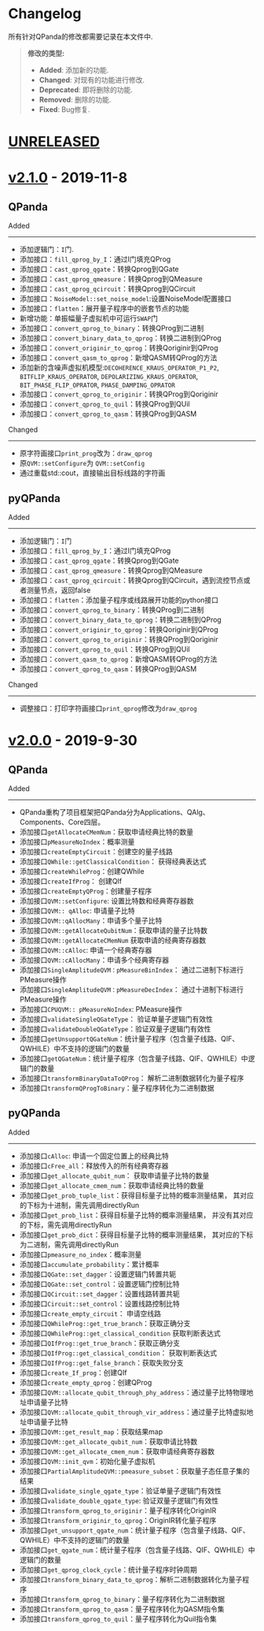 # Changelog

所有针对QPanda的修改都需要记录在本文件中.

> **修改的类型:**
>
> -   **Added**: 添加新的功能.
> -   **Changed**: 对现有的功能进行修改.
> -   **Deprecated**: 即将删除的功能.
> -   **Removed**: 删除的功能.
> -   **Fixed**: Bug修复.

[UNRELEASED](https://github.com/OriginQ/QPanda-2/compare/v2.1.0...HEAD)
====================================================================

[v2.1.0](https://github.com/OriginQ/QPanda-2/compare/v2.0.0...v2.1.0) - 2019-11-8
===============================================================================

QPanda
--------

Added
*******

- 添加逻辑门：`I`门.
- 添加接口：`fill_qprog_by_I`：通过I门填充QProg
- 添加接口：`cast_qprog_qgate`：转换Qprog到QGate
- 添加接口：`cast_qprog_qmeasure`：转换Qprog到QMeasure
- 添加接口：`cast_qprog_qcircuit`：转换Qprog到QCircuit
- 添加接口：`NoiseModel::set_noise_model`:设置NoiseModel配置接口
- 添加接口：`flatten`：展开量子程序中的嵌套节点的功能
- 新增功能：单振幅量子虚拟机中可运行`SWAP`门
- 添加接口：`convert_qprog_to_binary`：转换QProg到二进制
- 添加接口：`convert_binary_data_to_qprog`：转换二进制到QProg
- 添加接口：`convert_originir_to_qprog`：转换Qoriginir到QProg
- 添加接口：`convert_qasm_to_qprog`：新增QASM转QProg的方法
- 添加新的含噪声虚拟机模型:`DECOHERENCE_KRAUS_OPERATOR_P1_P2`, `BITFLIP_KRAUS_OPERATOR`, `DEPOLARIZING_KRAUS_OPERATOR`, `BIT_PHASE_FLIP_OPRATOR`, `PHASE_DAMPING_OPRATOR`
- 添加接口：`convert_qprog_to_originir`：转换QProg到Qoriginir
- 添加接口：`convert_qprog_to_quil`：转换QProg到QUil
- 添加接口：`convert_qprog_to_qasm`：转换QProg到QASM

Changed
*********

- 原字符画接口`print_prog`改为：`draw_qprog`
- 原`QVM::setConfigure`为 `QVM::setConfig`
- 通过重载std::cout，直接输出目标线路的字符画

pyQPanda
----------

Added
*******

- 添加逻辑门：`I`门
- 添加接口：`fill_qprog_by_I`：通过I门填充QProg
- 添加接口：`cast_qprog_qgate`：转换Qprog到QGate
- 添加接口：`cast_qprog_qmeasure`：转换Qprog到QMeasure
- 添加接口：`cast_qprog_qcircuit`：转换Qprog到QCircuit，遇到流控节点或者测量节点，返回false
- 添加接口：`flatten`：添加量子程序或线路展开功能的python接口
- 添加接口：`convert_qprog_to_binary`：转换QProg到二进制
- 添加接口：`convert_binary_data_to_qprog`：转换二进制到QProg
- 添加接口：`convert_originir_to_qprog`：转换Qoriginir到QProg
- 添加接口：`convert_qprog_to_originir`：转换QProg到Qoriginir
- 添加接口：`convert_qprog_to_quil`：转换QProg到QUil
- 添加接口：`convert_qasm_to_qprog`：新增QASM转QProg的方法
- 添加接口：`convert_qprog_to_qasm`：转换QProg到QASM

Changed
*********

- 调整接口：打印字符画接口`print_qprog`修改为`draw_qprog`

[v2.0.0](https://github.com/OriginQ/QPanda-2/compare/v1.3.5...v2.0.0) - 2019-9-30
===============================================================================

QPanda
--------

Added
*******
- QPanda重构了项目框架把QPanda分为Applications、QAlg、Components、Core四层。
- 添加接口`getAllocateCMemNum`：获取申请经典比特的数量
- 添加接口`pMeasureNoIndex`：概率测量
- 添加接口`createEmptyCircuit`：创建空的量子线路
- 添加接口`QWhile::getClassicalCondition`： 获得经典表达式
- 添加接口`createWhileProg`：创建QWhile
- 添加接口`createIfProg`： 创建QIf
- 添加接口`createEmptyQProg`：创建量子程序
- 添加接口`QVM::setConfigure`: 设置比特数和经典寄存器数
- 添加接口`QVM:: qAlloc`: 申请量子比特
- 添加接口`QVM::qAllocMany`：申请多个量子比特
- 添加接口`QVM::getAllocateQubitNum`：获取申请的量子比特数
- 添加接口`QVM::getAllocateCMemNum` 获取申请的经典寄存器数
- 添加接口`QVM::cAlloc`: 申请一个经典寄存器
- 添加接口`QVM::cAllocMany`：申请多个经典寄存器
- 添加接口`SingleAmplitudeQVM：pMeasureBinIndex`： 通过二进制下标进行PMeasure操作
- 添加接口`SingleAmplitudeQVM：pMeasureDecIndex`： 通过十进制下标进行PMeasure操作
- 添加接口`CPUQVM:: pMeasureNoIndex`: PMeasure操作
- 添加接口`validateSingleQGateType`： 验证单量子逻辑门有效性
- 添加接口`validateDoubleQGateType`：验证双量子逻辑门有效性
- 添加接口`getUnsupportQGateNum`：统计量子程序（包含量子线路、QIF、QWHILE）中不支持的逻辑门的数量
- 添加接口`getQGateNum`：统计量子程序（包含量子线路、QIF、QWHILE）中逻辑门的数量
- 添加接口`transformBinaryDataToQProg`： 解析二进制数据转化为量子程序
- 添加接口`transformQProgToBinary`：量子程序转化为二进制数据

pyQPanda
----------

Added
*******

- 添加接口`cAlloc`: 申请一个固定位置上的经典比特
- 添加接口`cFree_all`：释放传入的所有经典寄存器
- 添加接口`get_allocate_qubit_num`： 获取申请量子比特的数量
- 添加接口`get_allocate_cmem_num`：获取申请经典比特的数量
- 添加接口`get_prob_tuple_list`：获得目标量子比特的概率测量结果， 其对应的下标为十进制，需先调用directlyRun
- 添加接口`get_prob_list`：获得目标量子比特的概率测量结果， 并没有其对应的下标，需先调用directlyRun
- 添加接口`get_prob_dict`：获得目标量子比特的概率测量结果， 其对应的下标为二进制，需先调用directlyRun
- 添加接口`pmeasure_no_index`：概率测量
- 添加接口`accumulate_probability`：累计概率
- 添加接口`QGate::set_dagger`：设置逻辑门转置共轭
- 添加接口`QGate::set_control`：设置逻辑门控制比特
- 添加接口`QCircuit::set_dagger`：设置线路转置共轭
- 添加接口`Circuit::set_control`：设置线路控制比特
- 添加接口`create_empty_circuit`： 申请空线路
- 添加接口`QWhileProg::get_true_branch`：获取正确分支
- 添加接口`QWhileProg::get_classical_condition` 获取判断表达式
- 添加接口`QIfProg::get_true_branch`：获取正确分支
- 添加接口`QIfProg::get_classical_condition`： 获取判断表达式
- 添加接口`QIfProg::get_false_branch`：获取失败分支
- 添加接口`create_If_prog`：创建QIf
- 添加接口`create_empty_qprog`：创建QProg
- 添加接口`QVM::allocate_qubit_through_phy_address`：通过量子比特物理地址申请量子比特
- 添加接口`QVM::allocate_qubit_through_vir_address`：通过量子比特虚拟地址申请量子比特
- 添加接口`QVM::get_result_map`：获取结果map
- 添加接口`QVM::get_allocate_qubit_num`：获取申请比特数
- 添加接口`QVM::get_allocate_cmem_num`：获取申请经典寄存器数
- 添加接口`QVM::init_qvm`：初始化量子虚拟机
- 添加接口`PartialAmplitudeQVM::pmeasure_subset`：获取量子态任意子集的结果
- 添加接口`validate_single_qgate_type`：验证单量子逻辑门有效性
- 添加接口`validate_double_qgate_type`: 验证双量子逻辑门有效性
- 添加接口`transform_qprog_to_originir`：量子程序转化OriginIR
- 添加接口`transform_originir_to_qprog`：OriginIR转化量子程序
- 添加接口`get_unsupport_qgate_num`：统计量子程序（包含量子线路、QIF、QWHILE）中不支持的逻辑门的数量
- 添加接口`get_qgate_num`：统计量子程序（包含量子线路、QIF、QWHILE）中逻辑门的数量
- 添加接口`get_qprog_clock_cycle`：统计量子程序时钟周期
- 添加接口`transform_binary_data_to_qprog`：解析二进制数据转化为量子程序
- 添加接口`transform_qprog_to_binary`：量子程序转化为二进制数据
- 添加接口`transform_qprog_to_qasm`：量子程序转化为QASM指令集
- 添加接口`transform_qprog_to_quil`：量子程序转化为Quil指令集

